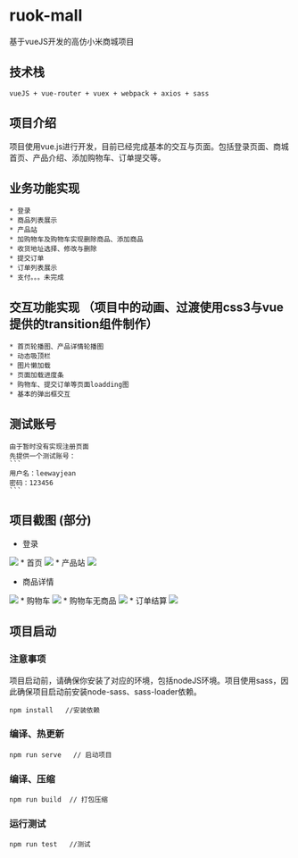 # ruok-mall
基于vueJS开发的高仿小米商城项目
## 技术栈

    vueJS + vue-router + vuex + webpack + axios + sass

## 项目介绍  
项目使用vue.js进行开发，目前已经完成基本的交互与页面。包括登录页面、商城首页、产品介绍、添加购物车、订单提交等。
## 业务功能实现
    * 登录
    * 商品列表展示
    * 产品站
    * 加购物车及购物车实现删除商品、添加商品
    * 收货地址选择、修改与删除
    * 提交订单
    * 订单列表展示
    * 支付。。。未完成
## 交互功能实现 （项目中的动画、过渡使用css3与vue提供的transition组件制作）
    * 首页轮播图、产品详情轮播图
    * 动态吸顶栏
    * 图片懒加载  
    * 页面加载进度条
    * 购物车、提交订单等页面loadding图
    * 基本的弹出框交互
## 测试账号
    由于暂时没有实现注册页面
    先提供一个测试账号：
    ```
    用户名：leewayjean
    密码：123456
    ```
## 项目截图 (部分) 
* 登录
 <img  src="./public/imgs/pages/login.png" />   
* 首页                                     
<img  src="./public/imgs/pages/index.png" />  
* 产品站
 <img  src="./public/imgs/pages/product.png"/>     

* 商品详情
<img  src="./public/imgs/pages/detail.png" />   
* 购物车   
<img  src="./public/imgs/pages/cart.png" />  
* 购物车无商品 
<img  src="./public/imgs/pages/no-product.png" />  
 * 订单结算
 <img  src="./public/imgs/pages/confirm-order.png" />  


    


## 项目启动

### 注意事项
项目启动前，请确保你安装了对应的环境，包括nodeJS环境。项目使用sass，因此确保项目启动前安装node-sass、sass-loader依赖。  

```
npm install   //安装依赖
```

### 编译、热更新
```
npm run serve   // 启动项目
```

### 编译、压缩
```
npm run build  // 打包压缩
```

### 运行测试
```
npm run test   //测试
```

